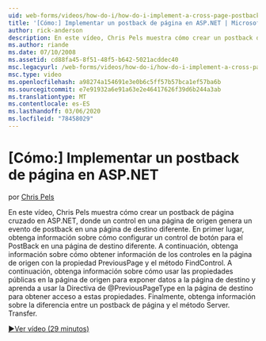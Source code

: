 ```yaml
---
uid: web-forms/videos/how-do-i/how-do-i-implement-a-cross-page-postback-in-aspnet
title: '[Cómo:] Implementar un postback de página en ASP.NET | Microsoft Docs'
author: rick-anderson
description: En este vídeo, Chris Pels muestra cómo crear un postback de página cruzado en ASP.NET, donde un control en una página de origen genera un evento de postback en otro destino...
ms.author: riande
ms.date: 07/10/2008
ms.assetid: cd88fa45-8f51-48f5-b642-5021acddec40
msc.legacyurl: /web-forms/videos/how-do-i/how-do-i-implement-a-cross-page-postback-in-aspnet
msc.type: video
ms.openlocfilehash: a98274a154691e3e0b6c5ff57b57bca1ef57ba6b
ms.sourcegitcommit: e7e91932a6e91a63e2e46417626f39d6b244a3ab
ms.translationtype: MT
ms.contentlocale: es-ES
ms.lasthandoff: 03/06/2020
ms.locfileid: "78458029"
---
```

# <a name="how-do-i-implement-a-cross-page-postback-in-aspnet"></a>[Cómo:] Implementar un postback de página en ASP.NET

por [Chris Pels](https://twitter.com/chrispels)

En este vídeo, Chris Pels muestra cómo crear un postback de página cruzado en ASP.NET, donde un control en una página de origen genera un evento de postback en una página de destino diferente. En primer lugar, obtenga información sobre cómo configurar un control de botón para el PostBack en una página de destino diferente. A continuación, obtenga información sobre cómo obtener información de los controles en la página de origen con la propiedad PreviousPage y el método FindControl. A continuación, obtenga información sobre cómo usar las propiedades públicas en la página de origen para exponer datos a la página de destino y aprenda a usar la Directiva de @PreviousPageType en la página de destino para obtener acceso a estas propiedades. Finalmente, obtenga información sobre la diferencia entre un postback de página y el método Server. Transfer.

[&#9654;Ver vídeo (29 minutos)](https://channel9.msdn.com/Blogs/ASP-NET-Site-Videos/how-do-i-implement-a-cross-page-postback-in-aspnet)
